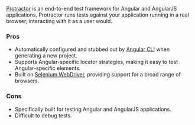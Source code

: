 [Protractor](https://protractortest.org) is an end-to-end test framework for Angular and AngularJS applications. Protractor runs tests against your application running in a real browser, interacting with it as a user would.

### Pros

- Automatically configured and stubbed out by [Angular CLI]() when generating a new project.
- Supports Angular-specific locator strategies, making it easy to test Angular-specific elements.
- Built on [Selenium WebDriver](https://www.selenium.dev/), providing support for a broad range of browsers.

### Cons

- Specifically built for testing Angular and AngularJS applications.
- Difficult to debug tests.
